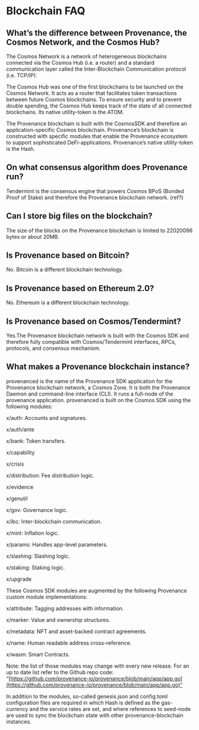 # Blockchain FAQ

## What’s the difference between Provenance, the Cosmos Network, and the Cosmos Hub? <a id="whats-the-difference-between-provenance-the-cosmos-network-and-the-cosmos-hub"></a>

The Cosmos Network is a network of heterogeneous blockchains connected via the Cosmos Hub \(i.e. a router\) and a standard communication layer called the Inter-Blockchain Communication protocol \(i.e. TCP/IP\).

The Cosmos Hub was one of the first blockchains to be launched on the Cosmos Network. It acts as a router that facilitates token transactions between future Cosmos blockchains. To ensure security and to prevent double spending, the Cosmos Hub keeps track of the state of all connected blockchains. Its native utility-token is the ATOM.

The Provenance blockchain is built with the CosmosSDK and therefore an application-specific Cosmos blockchain. Provenance’s blockchain is constructed with specific modules that enable the Provenance ecosystem to support sophisticated DeFi-applications. Provenance’s native utility-token is the Hash.

## On what consensus algorithm does Provenance run? <a id="on-what-consensus-algorithm-does-provenance-run"></a>

Tendermint is the consensus engine that powers Cosmos BPoS \(Bonded Proof of Stake\) and therefore the Provenance blockchain network. \(ref?\)

## Can I store big files on the blockchain? <a id="how-can-i-store-big-files-on-the-blockchain"></a>

The size of the blocks on the Provenance blockchain is limited to 22020096 bytes or about 20MB.

## Is Provenance based on Bitcoin? <a id="is-provenance-based-on-bitcoin"></a>

No. Bitcoin is a different blockchain technology.

## Is Provenance based on Ethereum 2.0? <a id="is-provenance-based-on-ethereum-2-0"></a>

No. Ethereum is a different blockchain technology.

## Is Provenance based on Cosmos/Tendermint? <a id="is-provenance-based-on-cosmos-tendermint"></a>

Yes.The Provenance blockchain network is built with the Cosmos SDK and therefore fully compatible with Cosmos/Tendermint interfaces, RPCs, protocols, and consensus mechanism.

## What makes a Provenance blockchain instance? <a id="what-makes-a-provenance-blockchain-instance"></a>

provenanced is the name of the Provenance SDK application for the Provenance blockchain network, a Cosmos Zone. It is both the Provenance Daemon and command-line interface \(CLI\). It runs a full-node of the provenance application. provenanced is built on the Cosmos SDK using the following modules:

x/auth: Accounts and signatures.

x/auth/ante

x/bank: Token transfers.

x/capability

x/crisis

x/distribution: Fee distribution logic.

x/evidence

x/genutil

x/gov: Governance logic.

x/ibc: Inter-blockchain communication.

x/mint: Inflation logic.

x/params: Handles app-level parameters.

x/slashing: Slashing logic.

x/staking: Staking logic.

x/upgrade

These Cosmos SDK modules are augmented by the following Provenance custom module implementations:

x/attribute: Tagging addresses with information.

x/marker: Value and ownership structures.

x/metadata: NFT and asset-backed contract agreements.

x/name: Human readable address cross-reference.

x/wasm: Smart Contracts.

Note: the list of those modules may change with every new release. For an up to date list refer to the Github repo code: “[https://github.com/provenance-io/provenance/blob/main/app/app.go](https://github.com/provenance-io/provenance/blob/main/app/app.go)”

In addition to the modules, so-called genesis.json and config.toml configuration files are required in which Hash is defined as the gas-currency and the service rates are set, and where references to seed-node are used to sync the blockchain state with other provenance-blockchain instances.

